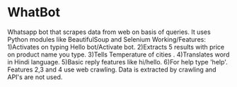 # WhatBot
Whatsapp bot that scrapes data from web on basis of queries.
It uses Python modules like BeautifulSoup and Selenium
Working/Features:
1)Activates on typing Hello bot/Activate bot.
2)Extracts 5 results with price on product name you type.
3)Tells Temperature of cities .
4)Translates word in Hindi language.
5)Basic reply features like hi/hello.
6)For help type 'help'.
Features 2,3 and 4 use web crawling.
Data is extracted by crawling and API's are not used.
